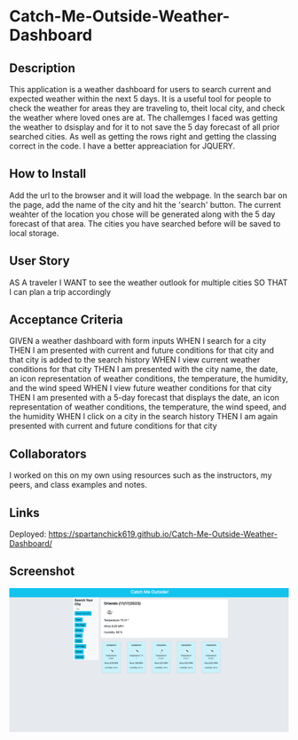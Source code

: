 # Catch-Me-Outside-Weather-Dashboard

## Description

This application is a weather dashboard for users to search current and expected weather within the next 5 days. It is a useful tool for people to check the weather for areas they are traveling to, theit local city, and check the weather where loved ones are at. The challemges I faced was getting the weather to dsisplay and for it to not save the 5 day forecast of all prior searched cities. As well as getting the rows right and getting the classing correct in the code. I have a better appreaciation for JQUERY.

## How to Install

Add the url to the browser and it will load the webpage. In the search bar on the page, add the name of the city and hit the 'search' button. The current weahter of the location you chose will be generated along with the 5 day forecast of that area. The cities you have searched before will be saved to local storage.

## User Story

AS A traveler
I WANT to see the weather outlook for multiple cities
SO THAT I can plan a trip accordingly

## Acceptance Criteria

GIVEN a weather dashboard with form inputs
WHEN I search for a city
THEN I am presented with current and future conditions for that city and that city is added to the search history
WHEN I view current weather conditions for that city
THEN I am presented with the city name, the date, an icon representation of weather conditions, the temperature, the humidity, and the wind speed
WHEN I view future weather conditions for that city
THEN I am presented with a 5-day forecast that displays the date, an icon representation of weather conditions, the temperature, the wind speed, and the humidity
WHEN I click on a city in the search history
THEN I am again presented with current and future conditions for that city

## Collaborators

I worked on this on my own using resources such as the instructors, my peers, and class examples and notes.

## Links

Deployed: https://spartanchick619.github.io/Catch-Me-Outside-Weather-Dashboard/

## Screenshot

![Application screenshot](./screenshot.png)

